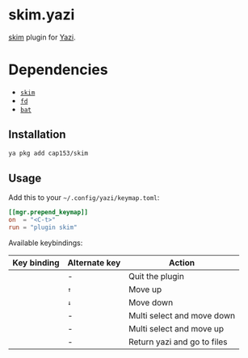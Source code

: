 # skim.yazi

[skim](https://github.com/skim-rs/skim) plugin for [Yazi](https://github.com/sxyazi/yazi).

# Dependencies

* [`skim`](https://github.com/skim-rs/skim)
* [`fd`](https://github.com/sharkdp/fd])
* [`bat`](https://github.com/sharkdp/bat)

## Installation

```sh
ya pkg add cap153/skim
```

## Usage

Add this to your `~/.config/yazi/keymap.toml`:

```toml
[[mgr.prepend_keymap]]
on  = "<C-t>"
run = "plugin skim"
```

Available keybindings:

| Key binding | Alternate key | Action                      |
|-------------|---------------|-----------------------------|
| <esc>       | -             | Quit the plugin             |
| <c-u>       | <kbd>↑</kbd>  | Move up                     |
| <c-e>       | <kbd>↓</kbd>  | Move down                   |
| <tab>       | -             | Multi select and move down  |
| <shift-tab> | -             | Multi select and move up    |
| <enter>     | -             | Return yazi and go to files |
